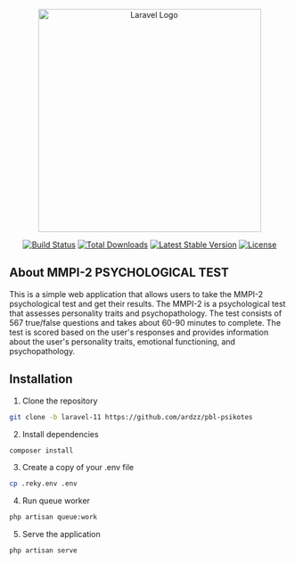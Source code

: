 <p align="center"><a href="https://laravel.com" target="_blank"><img src="https://raw.githubusercontent.com/laravel/art/master/logo-lockup/5%20SVG/2%20CMYK/1%20Full%20Color/laravel-logolockup-cmyk-red.svg" width="400" alt="Laravel Logo"></a></p>

<p align="center">
<a href="https://github.com/laravel/framework/actions"><img src="https://github.com/laravel/framework/workflows/tests/badge.svg" alt="Build Status"></a>
<a href="https://packagist.org/packages/laravel/framework"><img src="https://img.shields.io/packagist/dt/laravel/framework" alt="Total Downloads"></a>
<a href="https://packagist.org/packages/laravel/framework"><img src="https://img.shields.io/packagist/v/laravel/framework" alt="Latest Stable Version"></a>
<a href="https://packagist.org/packages/laravel/framework"><img src="https://img.shields.io/packagist/l/laravel/framework" alt="License"></a>
</p>

## About MMPI-2 PSYCHOLOGICAL TEST
This is a simple web application that allows users to take the MMPI-2 psychological test and get their results. The MMPI-2 is a psychological test that assesses personality traits and psychopathology. The test consists of 567 true/false questions and takes about 60-90 minutes to complete. The test is scored based on the user's responses and provides information about the user's personality traits, emotional functioning, and psychopathology.

## Installation
1. Clone the repository
```bash
git clone -b laravel-11 https://github.com/ardzz/pbl-psikotes
```
2. Install dependencies
```bash
composer install
```
3. Create a copy of your .env file
```bash
cp .reky.env .env
```

4. Run queue worker
```bash
php artisan queue:work
```

5. Serve the application
```bash
php artisan serve
```
